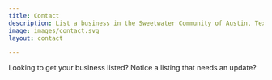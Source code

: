 ```yaml
---
title: Contact
description: List a business in the Sweetwater Community of Austin, Texas.
image: images/contact.svg
layout: contact

---
```

Looking to get your business listed? Notice a listing that needs an update?